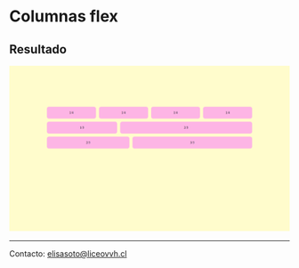 # Columnas flex

## Resultado 

![Resultado](./resources/resultado.png)

---
Contacto: <elisasoto@liceovvh.cl>